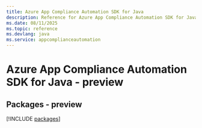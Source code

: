 ```yaml
---
title: Azure App Compliance Automation SDK for Java
description: Reference for Azure App Compliance Automation SDK for Java
ms.date: 08/11/2025
ms.topic: reference
ms.devlang: java
ms.service: appcomplianceautomation
---
```

# Azure App Compliance Automation SDK for Java - preview
## Packages - preview
[!INCLUDE [packages](app-compliance-automation-index.md)]